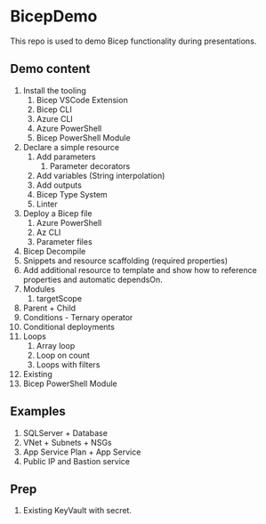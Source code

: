 # BicepDemo

This repo is used to demo Bicep functionality during presentations.

## Demo content

1. Install the tooling
    1. Bicep VSCode Extension
    1. Bicep CLI
    1. Azure CLI
    1. Azure PowerShell
    1. Bicep PowerShell Module
1. Declare a simple resource
    1. Add parameters
        1. Parameter decorators
    1. Add variables (String interpolation)
    1. Add outputs
    1. Bicep Type System
    1. Linter
1. Deploy a Bicep file
    1. Azure PowerShell
    1. Az CLI
    1. Parameter files
1. Bicep Decompile
1. Snippets and resource scaffolding (required properties)
1. Add additional resource to template and show how to reference properties and automatic dependsOn.
1. Modules
    1. targetScope
1. Parent + Child
1. Conditions - Ternary operator
1. Conditional deployments
1. Loops
    1. Array loop
    1. Loop on count
    1. Loops with filters
1. Existing
1. Bicep PowerShell Module

## Examples

1. SQLServer + Database
1. VNet + Subnets + NSGs
1. App Service Plan + App Service
1. Public IP and Bastion service

## Prep

1. Existing KeyVault with secret.
